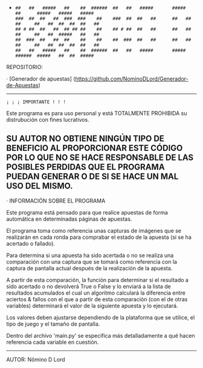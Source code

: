 -     ##   ##   #####   ##    ##  ######  ##   ##   #####       #####        ##      #####   #####   #####  
      ###  ##  ##   ##  ###  ###    ##    ###  ##  ##   ##      ##   ##      ##     ##   ##  ##  ##  ##   ##
      ## # ##  ##   ##  ## ## ##    ##    ## # ##  ##   ##      ##   ##      ##     ##   ##  #####   ##   ##
      ##  ###  ##   ##  ##    ##    ##    ##  ###  ##   ##      ##   ##      ##     ##   ##  ##  ##  ##   ##
      ##   ##   #####   ##    ##  ######  ##   ##   #####       #####        ######  #####   ##  ##  #####  

REPOSITORIO:

· 	[Generador de apuestas] (https://github.com/NominoDLord/Generador-de-Apuestas)

----------------------------------------------------------------

	¡ ¡ ¡ IMPORTANTE ! ! !

Este programa es para uso personal y está TOTALMENTE PROHIBIDA su distrubución con fines lucrativos.

SU AUTOR NO OBTIENE NINGÚN TIPO DE BENEFICIO AL PROPORCIONAR ESTE CÓDIGO POR LO QUE NO SE HACE RESPONSABLE DE LAS
POSIBLES PERDIDAS QUE EL PROGRAMA PUEDAN GENERAR O DE SI SE HACE UN MAL USO DEL MISMO.
----------------------------------------------------------------

· INFORMACIÓN SOBRE EL PROGRAMA

Este programa está pensado para que realice apuestas de forma automática en determinadas páginas de apuestas.

El programa toma como referencia unas capturas de imágenes que se realizarán en cada ronda para comprabar el
estado de la apuesta (si se ha acertado o fallado).

Para determina si una apuesta ha sido acertada o no se realiza una comparación con una captura que se tomará
como referencia con la captura de pantalla actual después de la realización de la apuesta.

A partir de esta comparación, la función para determinar si el resultado a sido acertado o no devolverá True o
False y lo enviará a la lista de resultados acumulados el cual un algoritmo calculará la diferencia entre
aciertos & fallos con el que a partir de esta comparación (con el de otras variables) determinará el valor
de la siguiente apuesta y lo ejecutará.

Los valores deben ajustarse dependiendo de la plataforma que se utilice, el tipo de juego y el tamaño de pantalla.

Dentro del archivo 'main.py' se especifica más detalladamente a qué hacen referencia cada variable en cuestión.


----------------------------------------------------------------
AUTOR:
	Nômino D Lord
